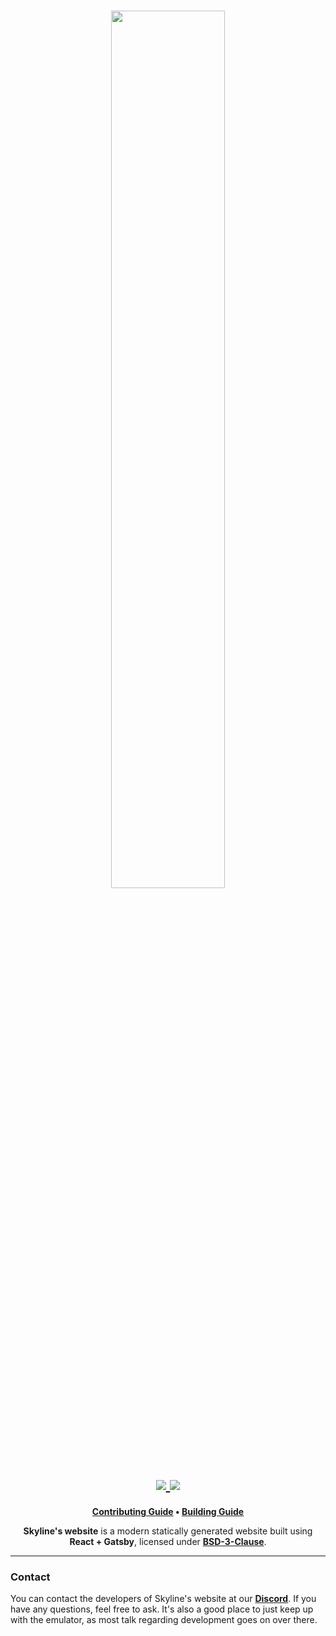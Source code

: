<h1 align="center">
    <a href="https://github.com/skyline-emu/skyline" target="_blank">
        <img height="60%" width="60%" src="https://raw.github.com/skyline-emu/branding/master/banner/skyline-banner-rounded.png"><br>
    </a>
    <a href="https://discord.gg/XnbXNQM" target="_blank">
        <img src="https://img.shields.io/discord/545842171459272705.svg?label=&logo=discord&logoColor=ffffff&color=5865F2&labelColor=404EED">
    </a>
      <a href="https://github.com/skyline-emu/website/actions/workflows/deploy.yml" target="_blank">
        <img src="https://github.com/skyline-emu/website/actions/workflows/deploy.yml/badge.svg"><br>
    </a>
</h1>

<p align="center">
    <b><a href="CONTRIBUTING.md">Contributing Guide</a> • <a href="BUILDING.md">Building Guide</a></b>
</p>

<p align="center">
   <b>Skyline's website</b> is a modern statically generated website built using <b>React + Gatsby</b>, licensed under <a href="LICENSE.md"><b>BSD-3-Clause</b></a>.
</p>

---

### Contact

You can contact the developers of Skyline's website at our **[Discord](https://discord.gg/XnbXNQM)**. If you have any questions, feel free to ask. It's also a good place to just keep up with the emulator, as most talk regarding development goes on over there.
